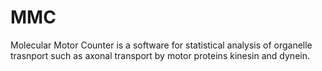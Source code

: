 # MMC
Molecular Motor Counter is a software for statistical analysis of organelle trasnport such as axonal transport by motor proteins kinesin and dynein. 
